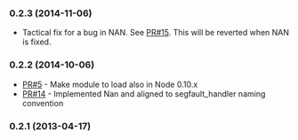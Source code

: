 
### 0.2.3 (2014-11-06)

* Tactical fix for a bug in NAN. See [PR#15](https://github.com/ddopson/node-segfault-handler/pull/15).  This will be reverted when NAN is fixed.

### 0.2.2 (2014-10-06)

* [PR#5](https://github.com/ddopson/node-segfault-handler/pull/5) - Make module to load also in Node 0.10.x
* [PR#14](https://github.com/ddopson/node-segfault-handler/pull/14) - Implemented Nan and aligned to segfault_handler naming convention

### 0.2.1 (2013-04-17)

